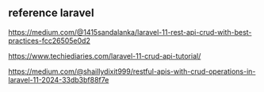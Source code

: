 ## reference laravel 



https://medium.com/@1415sandalanka/laravel-11-rest-api-crud-with-best-practices-fcc26505e0d2

https://www.techiediaries.com/laravel-11-crud-api-tutorial/

https://medium.com/@shaillydixit999/restful-apis-with-crud-operations-in-laravel-11-2024-33db3bf88f7e
